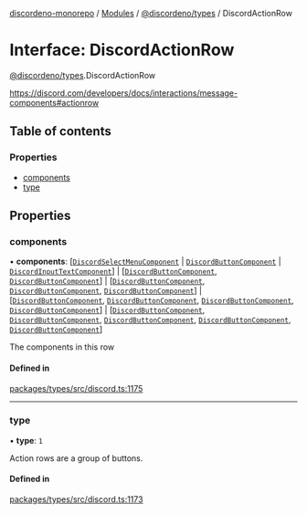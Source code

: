 [discordeno-monorepo](../README.md) / [Modules](../modules.md) / [@discordeno/types](../modules/discordeno_types.md) / DiscordActionRow

# Interface: DiscordActionRow

[@discordeno/types](../modules/discordeno_types.md).DiscordActionRow

https://discord.com/developers/docs/interactions/message-components#actionrow

## Table of contents

### Properties

- [components](discordeno_types.DiscordActionRow.md#components)
- [type](discordeno_types.DiscordActionRow.md#type)

## Properties

### components

• **components**: [[`DiscordSelectMenuComponent`](discordeno_types.DiscordSelectMenuComponent.md) \| [`DiscordButtonComponent`](discordeno_types.DiscordButtonComponent.md) \| [`DiscordInputTextComponent`](discordeno_types.DiscordInputTextComponent.md)] \| [[`DiscordButtonComponent`](discordeno_types.DiscordButtonComponent.md), [`DiscordButtonComponent`](discordeno_types.DiscordButtonComponent.md)] \| [[`DiscordButtonComponent`](discordeno_types.DiscordButtonComponent.md), [`DiscordButtonComponent`](discordeno_types.DiscordButtonComponent.md), [`DiscordButtonComponent`](discordeno_types.DiscordButtonComponent.md)] \| [[`DiscordButtonComponent`](discordeno_types.DiscordButtonComponent.md), [`DiscordButtonComponent`](discordeno_types.DiscordButtonComponent.md), [`DiscordButtonComponent`](discordeno_types.DiscordButtonComponent.md), [`DiscordButtonComponent`](discordeno_types.DiscordButtonComponent.md)] \| [[`DiscordButtonComponent`](discordeno_types.DiscordButtonComponent.md), [`DiscordButtonComponent`](discordeno_types.DiscordButtonComponent.md), [`DiscordButtonComponent`](discordeno_types.DiscordButtonComponent.md), [`DiscordButtonComponent`](discordeno_types.DiscordButtonComponent.md), [`DiscordButtonComponent`](discordeno_types.DiscordButtonComponent.md)]

The components in this row

#### Defined in

[packages/types/src/discord.ts:1175](https://github.com/deepsarda/discordeno/blob/c6dc30bb/packages/types/src/discord.ts#L1175)

---

### type

• **type**: `1`

Action rows are a group of buttons.

#### Defined in

[packages/types/src/discord.ts:1173](https://github.com/deepsarda/discordeno/blob/c6dc30bb/packages/types/src/discord.ts#L1173)

